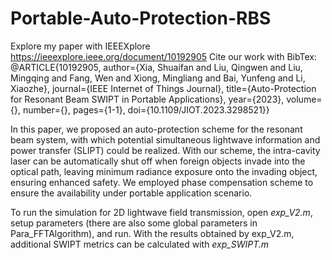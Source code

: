 # Portable-Auto-Protection-RBS
Explore my paper with IEEEXplore https://ieeexplore.ieee.org/document/10192905
Cite our work with BibTex:
@ARTICLE{10192905,
  author={Xia, Shuaifan and Liu, Qingwen and Liu, Mingqing and Fang, Wen and Xiong, Mingliang and Bai, Yunfeng and Li, Xiaozhe},
  journal={IEEE Internet of Things Journal}, 
  title={Auto-Protection for Resonant Beam SWIPT in Portable Applications}, 
  year={2023},
  volume={},
  number={},
  pages={1-1},
  doi={10.1109/JIOT.2023.3298521}}

In this paper, we proposed an auto-protection scheme for the resonant beam system, with which potential simultaneous lightwave information and power transfer (SLIPT) could be realized. With our scheme, the intra-cavity laser can be automatically shut off when foreign objects invade into the optical path, leaving minimum radiance exposure onto the invading object, ensuring enhanced safety. We employed phase compensation scheme to ensure the availability under portable application scenario. 

To run the simulation for 2D lightwave field transmission, open *exp_V2.m*, setup parameters (there are also some global parameters in Para_FFTAlgorithm), and run. 
With the results obtained by exp_V2.m, additional SWIPT metrics can be calculated with *exp_SWIPT.m*
